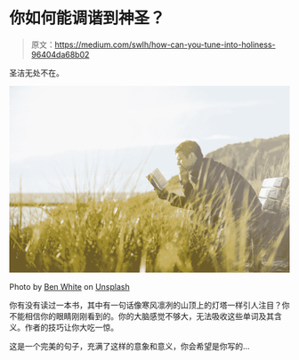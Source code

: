# 你如何能调谐到神圣？

> 原文：<https://medium.com/swlh/how-can-you-tune-into-holiness-96404da68b02>

圣洁无处不在。

![](img/63d6081dd34bbe36d94b3b3f017eb9cb.png)

Photo by [Ben White](https://unsplash.com/@benwhitephotography?utm_source=medium&utm_medium=referral) on [Unsplash](https://unsplash.com?utm_source=medium&utm_medium=referral)

你有没有读过一本书，其中有一句话像寒风凛冽的山顶上的灯塔一样引人注目？你不能相信你的眼睛刚刚看到的。你的大脑感觉不够大，无法吸收这些单词及其含义。作者的技巧让你大吃一惊。

这是一个完美的句子，充满了这样的意象和意义，你会希望是你写的…
